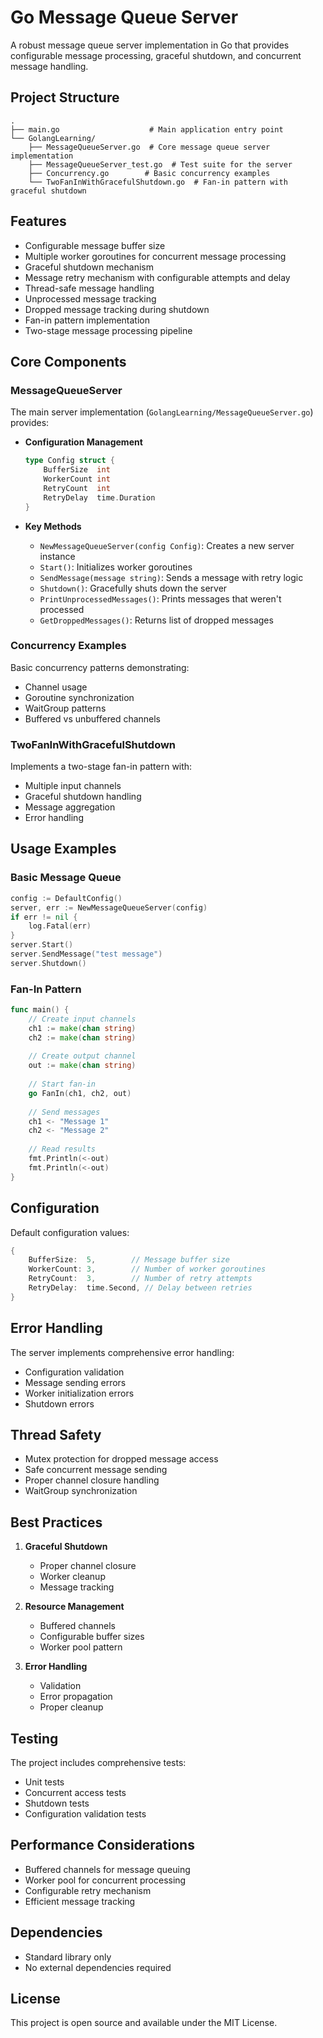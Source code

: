 # Go Message Queue Server

A robust message queue server implementation in Go that provides configurable message processing, graceful shutdown, and concurrent message handling.

## Project Structure

```
.
├── main.go                    # Main application entry point
└── GolangLearning/
    ├── MessageQueueServer.go  # Core message queue server implementation
    ├── MessageQueueServer_test.go  # Test suite for the server
    ├── Concurrency.go        # Basic concurrency examples
    └── TwoFanInWithGracefulShutdown.go  # Fan-in pattern with graceful shutdown
```

## Features

- Configurable message buffer size
- Multiple worker goroutines for concurrent message processing
- Graceful shutdown mechanism
- Message retry mechanism with configurable attempts and delay
- Thread-safe message handling
- Unprocessed message tracking
- Dropped message tracking during shutdown
- Fan-in pattern implementation
- Two-stage message processing pipeline

## Core Components

### MessageQueueServer

The main server implementation (`GolangLearning/MessageQueueServer.go`) provides:

- **Configuration Management**
  ```go
  type Config struct {
      BufferSize  int
      WorkerCount int
      RetryCount  int
      RetryDelay  time.Duration
  }
  ```

- **Key Methods**
  - `NewMessageQueueServer(config Config)`: Creates a new server instance
  - `Start()`: Initializes worker goroutines
  - `SendMessage(message string)`: Sends a message with retry logic
  - `Shutdown()`: Gracefully shuts down the server
  - `PrintUnprocessedMessages()`: Prints messages that weren't processed
  - `GetDroppedMessages()`: Returns list of dropped messages

### Concurrency Examples
Basic concurrency patterns demonstrating:
- Channel usage
- Goroutine synchronization
- WaitGroup patterns
- Buffered vs unbuffered channels

### TwoFanInWithGracefulShutdown
Implements a two-stage fan-in pattern with:
- Multiple input channels
- Graceful shutdown handling
- Message aggregation
- Error handling

## Usage Examples

### Basic Message Queue
```go
config := DefaultConfig()
server, err := NewMessageQueueServer(config)
if err != nil {
    log.Fatal(err)
}
server.Start()
server.SendMessage("test message")
server.Shutdown()
```

### Fan-In Pattern
```go
func main() {
    // Create input channels
    ch1 := make(chan string)
    ch2 := make(chan string)
    
    // Create output channel
    out := make(chan string)
    
    // Start fan-in
    go FanIn(ch1, ch2, out)
    
    // Send messages
    ch1 <- "Message 1"
    ch2 <- "Message 2"
    
    // Read results
    fmt.Println(<-out)
    fmt.Println(<-out)
}
```

## Configuration

Default configuration values:
```go
{
    BufferSize:  5,        // Message buffer size
    WorkerCount: 3,        // Number of worker goroutines
    RetryCount:  3,        // Number of retry attempts
    RetryDelay:  time.Second, // Delay between retries
}
```

## Error Handling

The server implements comprehensive error handling:
- Configuration validation
- Message sending errors
- Worker initialization errors
- Shutdown errors

## Thread Safety

- Mutex protection for dropped message access
- Safe concurrent message sending
- Proper channel closure handling
- WaitGroup synchronization

## Best Practices

1. **Graceful Shutdown**
   - Proper channel closure
   - Worker cleanup
   - Message tracking

2. **Resource Management**
   - Buffered channels
   - Configurable buffer sizes
   - Worker pool pattern

3. **Error Handling**
   - Validation
   - Error propagation
   - Proper cleanup

## Testing

The project includes comprehensive tests:
- Unit tests
- Concurrent access tests
- Shutdown tests
- Configuration validation tests

## Performance Considerations

- Buffered channels for message queuing
- Worker pool for concurrent processing
- Configurable retry mechanism
- Efficient message tracking

## Dependencies

- Standard library only
- No external dependencies required

## License

This project is open source and available under the MIT License. 
